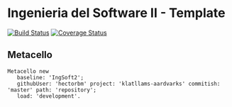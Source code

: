 # Ingenieria del Software II - Template

[![Build Status](https://travis-ci.org/hectorbm/klatllams-aardvarks.svg?branch=master)](https://travis-ci.org/hectorbm/klatllams-aardvarks)
[![Coverage Status](https://coveralls.io/repos/github/hectorbm/klatllams-aardvarks/badge.svg)](https://coveralls.io/github/hectorbm/klatllams-aardvarks)

## Metacello

```smalltalk
Metacello new
   baseline: 'IngSoft2';
   githubUser: 'hectorbm' project: 'klatllams-aardvarks' commitish: 'master' path: 'repository';
   load: 'development'.
```
